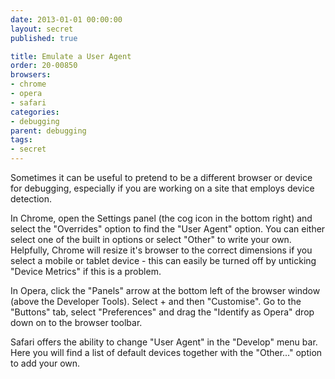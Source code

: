 ```yaml
---
date: 2013-01-01 00:00:00
layout: secret
published: true

title: Emulate a User Agent
order: 20-00850
browsers:
- chrome
- opera
- safari
categories:
- debugging
parent: debugging
tags:
- secret
---
```


<p>Sometimes it can be useful to pretend to be a different browser or device for debugging, especially if you are working on a site that employs device detection.</p>

<p class="chrome">In Chrome, open the Settings panel (the cog icon in the bottom right) and select the "Overrides" option to find the "User Agent" option. You can either select one of the built in options or select "Other" to write your own. Helpfully, Chrome will resize it's browser to the correct dimensions if you select a mobile or tablet device - this can easily be turned off by unticking "Device Metrics" if this is a problem.</p>

<p class="opera">In Opera, click the "Panels" arrow at the bottom left of the browser window (above the Developer Tools). Select + and then "Customise". Go to the "Buttons" tab, select "Preferences" and drag the "Identify as Opera" drop down on to the browser toolbar.</p>

<p class="safari">Safari offers the ability to change "User Agent" in the "Develop" menu bar. Here you will find a list of default devices together with the "Other..." option to add your own.</p>